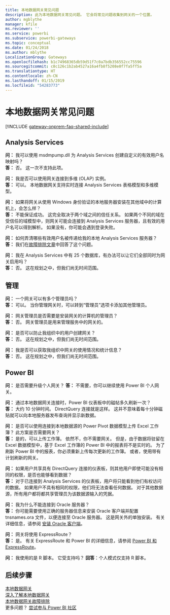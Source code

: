 ```yaml
---
title: 本地数据网关常见问题
description: 此为本地数据网关常见问题。 它会将常见问题收集到网关的一个位置。
author: mgblythe
manager: kfile
ms.reviewer: ''
ms.service: powerbi
ms.subservice: powerbi-gateways
ms.topic: conceptual
ms.date: 01/24/2018
ms.author: mblythe
LocalizationGroup: Gateways
ms.openlocfilehash: b1c74968365db59d51f7c0a7bdb356552cc75596
ms.sourcegitcommit: c8c126c1b2ab4527a16a4fb8f5208e0f7fa5ff5a
ms.translationtype: HT
ms.contentlocale: zh-CN
ms.lasthandoff: 01/15/2019
ms.locfileid: "54283773"
---
```

# <a name="on-premises-data-gateway-faq"></a>本地数据网关常见问题
<!-- Shared FAQ shared Include -->
[!INCLUDE [gateway-onprem-faq-shared-include](./includes/gateway-onprem-faq-shared-include.md)]

## <a name="analysis-services"></a>Analysis Services
**问：** 我可以使用 msdmpump.dll 为 Analysis Services 创建自定义的有效用户名映射吗？  
**答：** 否。 这一次不支持此项。

**问：** 我是否可以使用网关连接到多维 (OLAP) 实例。  
**答：** 可以。 本地数据网关支持实时连接 Analysis Services 表格模型和多维模型。

**问：** 如果将网关从使用 Windows 身份验证的本地服务器安装在其他域中的计算机上，会怎么样？  
**答：** 不能保证成功。 这完全取决于两个域之间的信任关系。 如果两个不同的域在受信任的域模型中，则网关可能会连接到 Analysis Services 服务器，且有效的用户名可以得到解析。 如果没有，你可能会遇到登录失败。

**问：** 如何弄清哪些有效用户名被传递给我的本地 Analysis Services 服务器？  
**答：** 我们在[故障排除文章](service-gateway-onprem-tshoot.md)中回答了这个问题。

**问：** 我在 Analysis Services 中有 25 个数据库，有办法可以让它们全部同时为网关启用吗？  
**答：** 否。 这在规划之中，但我们尚无时间范围。

## <a name="administration"></a>管理
**问：** 一个网关可以有多个管理员吗？  
**答：** 可以。 当你管理网关时，可以转到“管理员”选项卡添加其他管理员。

**问：** 网关管理员是否需要是安装网关的计算机的管理员？  
**答：** 否。 网关管理员是用来管理服务中的网关的。

**问：** 是否可以防止我组织中的用户创建网关？  
**答：** 否。 这在规划之中，但我们尚无时间范围。

**问：** 我是否可以获取我组织中网关的使用情况和统计信息？  
**答：** 否。 这在规划之中，但我们尚无时间范围。

## <a name="power-bi"></a>Power BI
**问：** 是否需要升级个人网关？
**答：** 不需要，你可以继续使用 Power BI 个人网关。

**问：** 通过本地数据网关连接时，Power BI 仪表板中的磁帖多久刷新一次？  
**答：** 大约 10 分钟时间。 DirectQuery 连接就是这样。 这并不意味着每十分钟磁贴就可以向本地服务器发布查询并显示新数据。

**问：** 是否可以使用连接到本地数据源的 Power Pivot 数据模型上传 Excel 工作簿？ 此方案是否需要网关？  
**答：** 是的，可以上传工作簿。 依然不，你不需要网关。 但是，由于数据将驻留在 Excel 数据模型中，基于 Excel 工作簿的 Power BI 中的报表将不是实时的。 为了刷新 Power BI 中的报表，你必须重新上传每次更新的工作簿。 或者，使用带有计划刷新的网关。

**问：** 如果用户共享具有 DirectQuery 连接的仪表板，则其他用户即使可能没有相同的权限，是否也能够看到数据？  
**答：** 对于已连接到 Analysis Services 的仪表板，用户将只能看到他们有权访问的数据。 如果用户不具有相同的权限，他们将无法查看任何数据。 对于其他数据源，所有用户都将都共享管理员为该数据源输入的凭据。

**问：** 我为什么不能连接到 Oracle 服务器？  
**答：** 你可能需要使用正确的服务器信息来安装 Oracle 客户端并配置 tnsnames.ora 文件，以便连接至 Oracle 服务器。 这是网关外的单独安装。 有关详细信息，请参阅 [安装 Oracle 客户端](service-gateway-onprem-manage-oracle.md#installing-the-oracle-client)。

**问：** 网关将使用 ExpressRoute？  
**答：** 是。 有关 ExpressRoute 和 Power BI 的详细信息，请参阅 [Power BI 和 ExpressRoute](service-admin-power-bi-expressroute.md)。

**问：** 我使用的是 R 脚本。 它受支持吗？
**回答**：个人模式仅支持 R 脚本。

## <a name="next-steps"></a>后续步骤
[本地数据网关](service-gateway-onprem.md)  
[深入了解本地数据网关](service-gateway-onprem-indepth.md)  
[本地数据网关故障排除](service-gateway-onprem-tshoot.md)  
更多问题？ [尝试参与 Power BI 社区](http://community.powerbi.com/)

